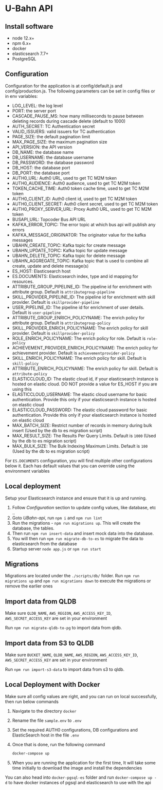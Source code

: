 # U-Bahn API

## Install software

- node 12.x+
- npm 6.x+
- docker
- elasticsearch 7.7+
- PostgreSQL

## Configuration

Configuration for the application is at config/default.js and config/production.js. The following parameters can be set in config files or in env variables:

- LOG_LEVEL: the log level
- PORT: the server port
- CASCADE_PAUSE_MS: how many milliseconds to pause between deleting records during cascade delete (default to 1000)
- AUTH_SECRET: TC Authentication secret
- VALID_ISSUERS: valid issuers for TC authentication
- PAGE_SIZE: the default pagination limit
- MAX_PAGE_SIZE: the maximum pagination size
- API_VERSION: the API version
- DB_NAME: the database name
- DB_USERNAME: the database username
- DB_PASSWORD: the database password
- DB_HOST: the database port
- DB_PORT: the database port
- AUTH0_URL: Auth0 URL, used to get TC M2M token
- AUTH0_AUDIENCE: Auth0 audience, used to get TC M2M token
- TOKEN_CACHE_TIME: Auth0 token cache time, used to get TC M2M token
- AUTH0_CLIENT_ID: Auth0 client id, used to get TC M2M token
- AUTH0_CLIENT_SECRET: Auth0 client secret, used to get TC M2M token
- AUTH0_PROXY_SERVER_URL: Proxy Auth0 URL, used to get TC M2M token
- BUSAPI_URL: Topcoder Bus API URL
- KAFKA_ERROR_TOPIC: The error topic at which bus api will publish any errors
- KAFKA_MESSAGE_ORIGINATOR: The originator value for the kafka messages
- UBAHN_CREATE_TOPIC: Kafka topic for create message
- UBAHN_UPDATE_TOPIC: Kafka topic for update message
- UBAHN_DELETE_TOPIC: Kafka topic for delete message
- UBAHN_AGGREGATE_TOPIC: Kafka topic that is used to combine all create, update and delete message(s)
- ES_HOST: Elasticsearch host
- ES.DOCUMENTS: Elasticsearch index, type and id mapping for resources.
- ATTRIBUTE_GROUP_PIPELINE_ID: The pipeline id for enrichment with attribute group. Default is `attributegroup-pipeline`
- SKILL_PROVIDER_PIPELINE_ID: The pipeline id for enrichment with skill provider. Default is `skillprovider-pipeline`
- USER_PIPELINE_ID: The pipeline id for enrichment of user details. Default is `user-pipeline`
- ATTRIBUTE_GROUP_ENRICH_POLICYNAME: The enrich policy for attribute group. Default is `attributegroup-policy`
- SKILL_PROVIDER_ENRICH_POLICYNAME: The enrich policy for skill provider. Default is `skillprovider-policy`
- ROLE_ENRICH_POLICYNAME: The enrich policy for role. Default is `role-policy`
- ACHIEVEMENT_PROVIDER_ENRICH_POLICYNAME: The enrich policy for achievement provider. Default is `achievementprovider-policy`
- SKILL_ENRICH_POLICYNAME: The enrich policy for skill. Default is `skill-policy`
- ATTRIBUTE_ENRICH_POLICYNAME: The enrich policy for skill. Default is `attribute-policy`
- ELASTICCLOUD_ID: The elastic cloud id, if your elasticsearch instance is hosted on elastic cloud. DO NOT provide a value for ES_HOST if you are using this
- ELASTICCLOUD_USERNAME: The elastic cloud username for basic authentication. Provide this only if your elasticsearch instance is hosted on elastic cloud
- ELASTICCLOUD_PASSWORD: The elastic cloud password for basic authentication. Provide this only if your elasticsearch instance is hosted on elastic cloud
- MAX_BATCH_SIZE: Restrict number of records in memory during bulk insert (Used by the db to es migration script)
- MAX_RESULT_SIZE: The Results Per Query Limits. Default is `1000` (Used by the db to es migration script)
- MAX_BULK_SIZE: The Bulk Indexing Maximum Limits. Default is `100` (Used by the db to es migration script)

For `ES.DOCUMENTS` configuration, you will find multiple other configurations below it. Each has default values that you can override using the environment variables


## Local deployment

Setup your Elasticsearch instance and ensure that it is up and running.

1. Follow *Configuration* section to update config values, like database, etc ..
2. Goto *UBahn-api*, run `npm i` and `npm run lint`
3. Run the migrations - `npm run migrations up`. This will create the database, the tables.
4. Then run `npm run insert-data` and insert mock data into the database.
5. You will then run `npm run migrate-db-to-es` to migrate the data to elasticsearch from the database
6. Startup server `node app.js` or `npm run start`

## Migrations

Migrations are located under the `./scripts/db/` folder. Run `npm run migrations up` and `npm run migrations down` to execute the migrations or remove the earlier ones

## Import data from QLDB
 
Make sure `QLDB_NAME`, `AWS_REGION`, `AWS_ACCESS_KEY_ID`, `AWS_SECRET_ACCESS_KEY` are set in your environment

Run `npm run migrate-qldb-to-pg` to import data from qldb. 

## Import data from S3 to QLDB

Make sure `BUCKET_NAME`, `QLDB_NAME`, `AWS_REGION`, `AWS_ACCESS_KEY_ID`, `AWS_SECRET_ACCESS_KEY` are set in your environment

Run `npm run import-s3-data` to import data from s3 to qldb. 

## Local Deployment with Docker

Make sure all config values are right, and you can run on local successfully, then run below commands

1. Navigate to the directory `docker`

2. Rename the file `sample.env` to `.env`

3. Set the required AUTH0 configurations, DB configurations and ElasticSearch host in the file `.env`

4. Once that is done, run the following command

    ```bash
    docker-compose up
    ```

5. When you are running the application for the first time, It will take some time initially to download the image and install the dependencies

You can also head into `docker-pgsql-es` folder and run `docker-compose up -d` to have docker instances of pgsql and elasticsearch to use with the api
